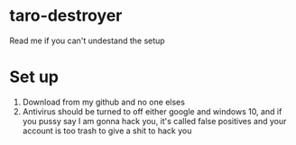 # taro-destroyer
Read me if you can't undestand the setup
# Set up
1. Download from my github and no one elses
2. Antivirus should be turned to off either google and windows 10, and if you pussy say I am gonna hack you, it's called false positives and your account is too trash to give a shit to hack you
